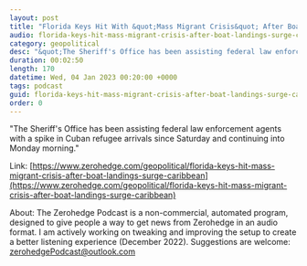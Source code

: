 ```yaml
---
layout: post
title: "Florida Keys Hit With &quot;Mass Migrant Crisis&quot; After Boat Landings Surge From Caribbean"
audio: florida-keys-hit-mass-migrant-crisis-after-boat-landings-surge-caribbean-0
category: geopolitical
desc: "&quot;The Sheriff's Office has been assisting federal law enforcement agents with a spike in Cuban refugee arrivals since Saturday and continuing into Monday morning.&quot; "
duration: 00:02:50
length: 170
datetime: Wed, 04 Jan 2023 00:20:00 +0000
tags: podcast
guid: florida-keys-hit-mass-migrant-crisis-after-boat-landings-surge-caribbean-0
order: 0
---
```

&quot;The Sheriff's Office has been assisting federal law enforcement agents with a spike in Cuban refugee arrivals since Saturday and continuing into Monday morning.&quot; 

Link: [https://www.zerohedge.com/geopolitical/florida-keys-hit-mass-migrant-crisis-after-boat-landings-surge-caribbean](https://www.zerohedge.com/geopolitical/florida-keys-hit-mass-migrant-crisis-after-boat-landings-surge-caribbean)

About: The Zerohedge Podcast is a non-commercial, automated program, designed to give people a way to get news from Zerohedge in an audio format.  I am actively working on tweaking and improving the setup to create a better listening experience (December 2022).  Suggestions are welcome: [zerohedgePodcast@outlook.com](mailto:zerohedgePodcast@outlook.com)